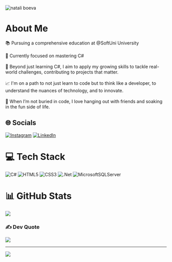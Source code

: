 ![natali boeva](https://github.com/user-attachments/assets/4dafb79f-59f5-472d-a8cc-8426095fd7f7)
# About Me

📚 Pursuing a comprehensive education at @SoftUni University<br><br>📌 Currently focused on mastering C#<br><br>🎯 Beyond just learning C#, I aim to apply my growing skills to tackle real-world challenges, contributing to projects that matter.<br><br>📈 I'm on a path to not just learn to code but to think like a developer, to understand the nuances of technology, and to innovate.<br><br>💎 When I’m not buried in code, I love hanging out with friends and soaking in the fun side of life.


## 🌐 Socials
[![Instagram](https://img.shields.io/badge/Instagram-%23E4405F.svg?logo=Instagram&logoColor=white)](https://instagram.com/nataliboevaa) [![LinkedIn](https://img.shields.io/badge/LinkedIn-%230077B5.svg?logo=linkedin&logoColor=white)](https://linkedin.com/in/natali-boeva-8b0a762b8) 

# 💻 Tech Stack 
![C#](https://img.shields.io/badge/c%23-%23239120.svg?style=flat&logo=csharp&logoColor=white) ![HTML5](https://img.shields.io/badge/html5-%23E34F26.svg?style=flat&logo=html5&logoColor=white) ![CSS3](https://img.shields.io/badge/css3-%231572B6.svg?style=flat&logo=css3&logoColor=white) ![.Net](https://img.shields.io/badge/.NET-5C2D91?style=flat&logo=.net&logoColor=white) ![MicrosoftSQLServer](https://img.shields.io/badge/Microsoft%20SQL%20Server-CC2927?style=flat&logo=microsoft%20sql%20server&logoColor=white)
# 📊 GitHub Stats
![](https://github-readme-streak-stats.herokuapp.com/?user=nataliboeva&theme=jolly&hide_border=true)<br/>

### ✍️ Dev Quote 
![](https://quotes-github-readme.vercel.app/api?type=horizontal&theme=radical)

---
[![](https://visitcount.itsvg.in/api?id=nataliboeva&icon=3&color=10)](https://visitcount.itsvg.in)

<!-- Proudly created with GPRM ( https://gprm.itsvg.in ) -->
